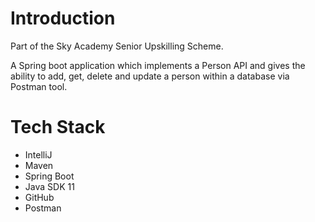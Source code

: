 # Introduction

Part of the Sky Academy Senior Upskilling Scheme.

A Spring boot application which implements a Person API and gives the ability to add, get, delete and update a person within a database via Postman tool.

# Tech Stack

* IntelliJ
* Maven
* Spring Boot
* Java SDK 11
* GitHub
* Postman
